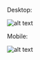 Desktop: 

![alt text](https://media.giphy.com/media/caDem4LXVV5xHjcLlr/giphy.gif)

Mobile: 

![alt text](https://media.giphy.com/media/iDJ0TobR2mBWMq5hum/giphy.gif)
